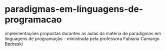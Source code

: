 # paradigmas-em-linguagens-de-programacao
implementações propostas durantes as aulas da matéria de paradigmas em linguagens de programação - ministrada pela professora Fabiana Camargo Bedreski
